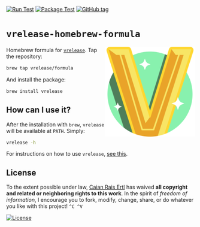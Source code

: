 [![Run Test][gh-run-t-shield]][gh-run-t-url]
[![Package Test][gh-pkg-t-shield]][gh-pkg-t-url]
[![GitHub tag][tag-shield]][tag-url]

[gh-run-t-shield]: https://img.shields.io/github/workflow/status/vrelease/homebrew-formula/run-test?label=run%20test&logo=github&style=flat-square
[gh-run-t-url]: https://github.com/vrelease/homebrew-formula/actions/workflows/run-test.yml

[gh-pkg-t-shield]: https://img.shields.io/github/workflow/status/vrelease/homebrew-formula/pkg-test?label=package%20test&logo=github&style=flat-square
[gh-pkg-t-url]: https://github.com/vrelease/homebrew-formula/actions/workflows/pkg-test.yml

[tag-shield]: https://img.shields.io/github/tag/vrelease/homebrew-formula.svg?logo=git&logoColor=FFF&style=flat-square
[tag-url]: https://github.com/vrelease/homebrew-formula/releases


# `vrelease-homebrew-formula`

<img src="icon.svg" height="240px" align="right"/>

Homebrew formula for [`vrelease`][vrelease]. Tap the repository:

```sh
brew tap vrelease/formula
```

And install the package:

```sh
brew install vrelease
```

[vrelease]: https://github.com/vrelease/vrelease


## How can I use it?

After the installation with `brew`, `vrelease` will be available at `PATH`.
Simply:

```sh
vrelease -h
```

For instructions on how to use `vrelease`, [see this](https://github.com/vrelease/vrelease#how-can-i-use-it).


## License

To the extent possible under law, [Caian Rais Ertl][me] has waived __all
copyright and related or neighboring rights to this work__. In the spirit of
_freedom of information_, I encourage you to fork, modify, change, share, or do
whatever you like with this project! `^C ^V`

[![License][cc-shield]][cc-url]

[me]: https://github.com/caiertl
[cc-shield]: https://forthebadge.com/images/badges/cc-0.svg
[cc-url]: http://creativecommons.org/publicdomain/zero/1.0
